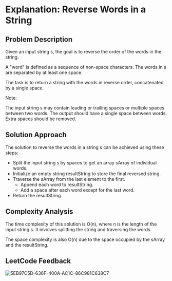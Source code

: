 # Explanation: Reverse Words in a String

## Problem Description
Given an input string s, the goal is to reverse the order of the words in the string.

A "word" is defined as a sequence of non-space characters. The words in s are separated by at least one space.

The task is to return a string with the words in reverse order, concatenated by a single space.

Note:

The input string s may contain leading or trailing spaces or multiple spaces between two words.
The output should have a single space between words. Extra spaces should be removed.

## Solution Approach
The solution to reverse the words in a string s can be achieved using these steps:

- Split the input string s by spaces to get an array sArray of individual words.
- Initialize an empty string resultString to store the final reversed string.
- Traverse the sArray from the last element to the first.
  - Append each word to resultString.
  - Add a space after each word except for the last word.
- Return the resultString.

## Complexity Analysis
The time complexity of this solution is O(n), where n is the length of the input string s. It involves splitting the string and traversing the words.

The space complexity is also O(n) due to the space occupied by the sArray and the resultString.

## LeetCode Feedback
![5EB97C5D-636F-400A-AC1C-86C981C638C7](https://github.com/guilhermemello07/LeetCode-Swift/assets/72673965/c9695bb1-a9bc-4c37-a492-f3b10dc84081)

